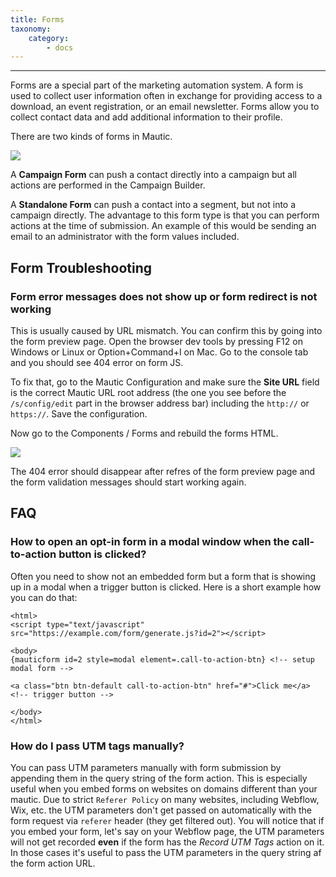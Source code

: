 ```yaml
---
title: Forms
taxonomy:
    category:
        - docs
---
```


---
Forms are a special part of the marketing automation system. A form is used to collect user information often in exchange for providing access to a download, an event registration, or an email newsletter. Forms allow you to collect contact data and add additional information to their profile.

There are two kinds of forms in Mautic.

![](kinds-of-forms.jpg)

A **Campaign Form** can push a contact directly into a campaign but all actions are performed in the Campaign Builder.

A **Standalone Form** can push a contact into a segment, but not into a campaign directly.  The advantage to this form type is that you can perform actions at the time of submission. An example of this would be sending an email to an administrator with the form values included.

## Form Troubleshooting

### Form error messages does not show up or form redirect is not working

This is usually caused by URL mismatch. You can confirm this by going into the form preview page. Open the browser dev tools by pressing F12 on Windows or Linux or Option+Command+I on Mac. Go to the console tab and you should see 404 error on form JS.

To fix that, go to the Mautic Configuration and make sure the **Site URL** field is the correct Mautic URL root address (the one you see before the `/s/config/edit` part in the browser address bar) including the `http://` or `https://`. Save the configuration.

Now go to the Components / Forms and rebuild the forms HTML.

![](rebuild.png)

The 404 error should disappear after refres of the form preview page and the form validation messages should start working again.


## FAQ

### How to open an opt-in form in a modal window when the call-to-action button is clicked?

Often you need to show not an embedded form but a form that is showing up in a modal when a trigger button is clicked. 
Here is a short example how you can do that:

    <html>
    <script type="text/javascript" src="https://example.com/form/generate.js?id=2"></script>

    <body>
    {mauticform id=2 style=modal element=.call-to-action-btn} <!-- setup modal form -->

    <a class="btn btn-default call-to-action-btn" href="#">Click me</a> <!-- trigger button -->

    </body>
    </html>
    
### How do I pass UTM tags manually?

You can pass UTM parameters manually with form submission by appending them in the query string of the form action. This is especially useful when you embed forms on websites on domains different than your mautic. Due to strict `Referer Policy` on many websites, including Webflow, Wix, etc. the UTM parameters don't get passed on automatically with the form request via `referer` header (they get filtered out). You will notice that if you embed your form, let's say on your Webflow page, the UTM parameters will not get recorded **even** if the form has the *Record UTM Tags* action on it. In those cases it's useful to pass the UTM parameters in the query string af the form action URL.
